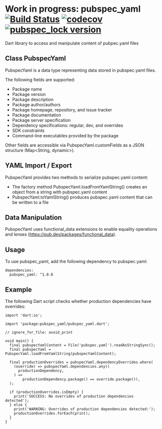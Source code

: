 # Work in progress: pubspec_yaml [![Build Status](https://travis-ci.org/alexei-sintotski/pubspec_yaml.svg?branch=master)](https://travis-ci.org/alexei-sintotski/pubspec_yaml) [![codecov](https://codecov.io/gh/alexei-sintotski/pubspec_yaml/branch/master/graph/badge.svg)](https://codecov.io/gh/alexei-sintotski/pubspec_yaml) [![pubspec_lock version](https://img.shields.io/pub/v/pubspec_yaml?label=pubspec_yaml)](https://pub.dev/packages/pubspec_yaml)

Dart library to access and manipulate content of pubpec.yaml files

## Class PubspecYaml

PubspecYaml is a data type representing data stored in pubspec.yaml files.

The following fields are supported:
* Package name
* Package version
* Package description
* Package author/authors
* Package homepage, repository, and issue tracker
* Package documentation
* Package server specification
* Dependency specifications: regular, dev, and overrides
* SDK constraints
* Command-line executables provided by the package

Other fields are accessible via PubspecYaml.customFields as a JSON structure (Map<String, dynamic>).

## YAML Import / Export

PubspecYaml provides two methods to serialize pubspec.yaml content:
* The factory method PubspecYaml.loadFromYamlString() creates an object from a string with pubspec.yaml content
* PubspecYaml.toYamlString() produces pubspec.yaml content that can be written to a file

## Data Manipulation

PubspecYaml uses functional_data extensions to enable equality operations and lenses (https://pub.dev/packages/functional_data).

## Usage

To use pubspec_yaml, add the following dependency to pubspec.yaml:

```
dependencies:
  pubspec_yaml: ^1.0.0
```

## Example

The following Dart script checks whether production dependencies have overrides:
```
import 'dart:io';

import 'package:pubspec_yaml/pubspec_yaml.dart';

// ignore_for_file: avoid_print

void main() {
  final pubspecYamlContent = File('pubspec.yaml').readAsStringSync();
  final pubspecYaml = PubspecYaml.loadFromYamlString(pubspecYamlContent);

  final productionOverrides = pubspecYaml.dependencyOverrides.where(
    (override) => pubspecYaml.dependencies.any((
      productionDependency,
    ) =>
        productionDependency.package() == override.package()),
  );

  if (productionOverrides.isEmpty) {
    print('SUCCESS: No overrides of production dependencies detected');
  } else {
    print('WARNING: Overrides of production dependencies detected:');
    productionOverrides.forEach(print);
  }
}
```

